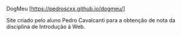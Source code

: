 DogMeu [https://pedroscxx.github.io/dogmeu/]

Site criado pelo aluno Pedro Cavalcanti para a obtenção de nota da disciplina de Introdução á Web.
